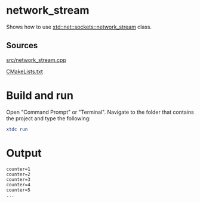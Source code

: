 # network_stream

Shows how to use [xtd::net::sockets::network_stream](https://codedocs.xyz/gammasoft71/xtd/classxtd_1_1net_1_1sockets_1_1network__stream.html) class.

## Sources

[src/network_stream.cpp](src/network_stream.cpp)

[CMakeLists.txt](CMakeLists.txt)

# Build and run

Open "Command Prompt" or "Terminal". Navigate to the folder that contains the project and type the following:

```cmake
xtdc run
```

# Output

```
counter=1
counter=2
counter=3
counter=4
counter=5
...
```
